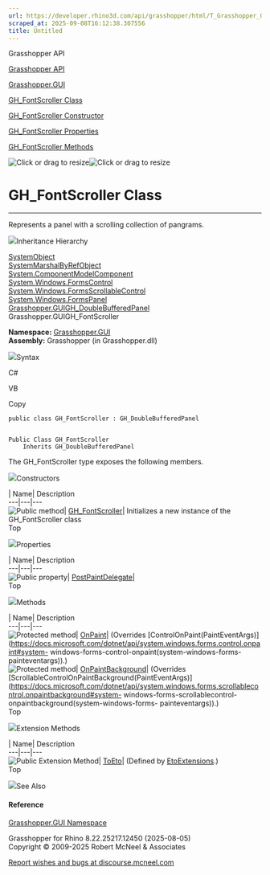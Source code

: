 ```yaml
---
url: https://developer.rhino3d.com/api/grasshopper/html/T_Grasshopper_GUI_GH_FontScroller.htm
scraped_at: 2025-09-08T16:12:38.307556
title: Untitled
---
```


Grasshopper API

[Grasshopper API](../html/723c01da-9986-4db2-8f53-6f3a7494df75.htm
"Grasshopper API")

[Grasshopper.GUI](../html/N_Grasshopper_GUI.htm "Grasshopper.GUI")

[GH_FontScroller Class](../html/T_Grasshopper_GUI_GH_FontScroller.htm
"GH_FontScroller Class")

[GH_FontScroller Constructor
](../html/M_Grasshopper_GUI_GH_FontScroller__ctor.htm "GH_FontScroller
Constructor ")

[GH_FontScroller
Properties](../html/Properties_T_Grasshopper_GUI_GH_FontScroller.htm
"GH_FontScroller Properties")

[GH_FontScroller
Methods](../html/Methods_T_Grasshopper_GUI_GH_FontScroller.htm
"GH_FontScroller Methods")

![Click or drag to resize](../icons/TocOpen.gif)![Click or drag to
resize](../icons/TocClose.gif)

# GH_FontScroller Class  
  
---  
  
Represents a panel with a scrolling collection of pangrams.

![](../icons/SectionExpanded.png)Inheritance Hierarchy

[SystemObject](https://docs.microsoft.com/dotnet/api/system.object)  
[SystemMarshalByRefObject](https://docs.microsoft.com/dotnet/api/system.marshalbyrefobject)  
[System.ComponentModelComponent](https://docs.microsoft.com/dotnet/api/system.componentmodel.component)  
[System.Windows.FormsControl](https://docs.microsoft.com/dotnet/api/system.windows.forms.control)  
[System.Windows.FormsScrollableControl](https://docs.microsoft.com/dotnet/api/system.windows.forms.scrollablecontrol)  
[System.Windows.FormsPanel](https://docs.microsoft.com/dotnet/api/system.windows.forms.panel)  
[Grasshopper.GUIGH_DoubleBufferedPanel](T_Grasshopper_GUI_GH_DoubleBufferedPanel.htm)  
Grasshopper.GUIGH_FontScroller  

**Namespace:** [Grasshopper.GUI](N_Grasshopper_GUI.htm)  
**Assembly:** Grasshopper (in Grasshopper.dll)

![](../icons/SectionExpanded.png)Syntax

C#

VB

Copy

    
    
    public class GH_FontScroller : GH_DoubleBufferedPanel
    
    
    Public Class GH_FontScroller
    	Inherits GH_DoubleBufferedPanel

The GH_FontScroller type exposes the following members.

![](../icons/SectionExpanded.png)Constructors

| Name| Description  
---|---|---  
![Public method](../icons/pubmethod.gif)|
[GH_FontScroller](M_Grasshopper_GUI_GH_FontScroller__ctor.htm)| Initializes a
new instance of the GH_FontScroller class  
Top

![](../icons/SectionExpanded.png)Properties

| Name| Description  
---|---|---  
![Public property](../icons/pubproperty.gif)|
[PostPaintDelegate](P_Grasshopper_GUI_GH_FontScroller_PostPaintDelegate.htm)|  
Top

![](../icons/SectionExpanded.png)Methods

| Name| Description  
---|---|---  
![Protected method](../icons/protmethod.gif)|
[OnPaint](M_Grasshopper_GUI_GH_FontScroller_OnPaint.htm)|  (Overrides
[ControlOnPaint(PaintEventArgs)](https://docs.microsoft.com/dotnet/api/system.windows.forms.control.onpaint#system-
windows-forms-control-onpaint\(system-windows-forms-painteventargs\)).)  
![Protected method](../icons/protmethod.gif)|
[OnPaintBackground](M_Grasshopper_GUI_GH_FontScroller_OnPaintBackground.htm)|
(Overrides
[ScrollableControlOnPaintBackground(PaintEventArgs)](https://docs.microsoft.com/dotnet/api/system.windows.forms.scrollablecontrol.onpaintbackground#system-
windows-forms-scrollablecontrol-onpaintbackground\(system-windows-forms-
painteventargs\)).)  
Top

![](../icons/SectionExpanded.png)Extension Methods

| Name| Description  
---|---|---  
![Public Extension Method](../icons/pubextension.gif)|
[ToEto](M_Grasshopper_EtoExtensions_ToEto_7.htm)|  (Defined by
[EtoExtensions](T_Grasshopper_EtoExtensions.htm).)  
Top

![](../icons/SectionExpanded.png)See Also

#### Reference

[Grasshopper.GUI Namespace](N_Grasshopper_GUI.htm)

Grasshopper for Rhino 8.22.25217.12450 (2025-08-05)  
Copyright © 2009-2025 Robert McNeel & Associates

[Report wishes and bugs at
discourse.mcneel.com](https://discourse.mcneel.com/c/grasshopper)

